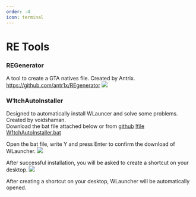 ```yaml
---
order: -4
icon: terminal
---
```


# RE Tools

### REGenerator

A tool to create a GTA natives file. Created by Antrix. \
https://github.com/antr1x/REgenerator
![](https://i.imgur.com/btMMdF6.png)


### W1tchAutoInstaller

Designed to automatically install WLauncer and solve some problems. Created by voidshaman. \
Download the bat file attached below or from [github](https://github.com/voidshaman/W1tchInstaller) 
[!file W1tchAutoInstaller.bat](/tools/W1tchAutoInstaller.bat)

Open the bat file, write Y and press Enter to confirm the download of WLauncher.
![](https://i.imgur.com/N360c6r.png)

After successful installation, you will be asked to create a shortcut on your desktop.
![](https://i.imgur.com/usnu2a9.png)

After creating a shortcut on your desktop, WLauncher will be automatically opened.